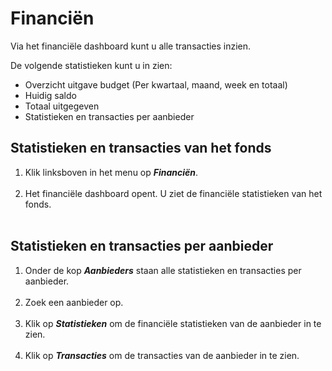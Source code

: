 # Financiën

Via het financiële dashboard kunt u alle transacties inzien.
&nbsp;

De volgende statistieken kunt u in zien:<br />
- Overzicht uitgave budget (Per kwartaal, maand, week en totaal)
- Huidig saldo
- Totaal uitgegeven
- Statistieken en transacties per aanbieder
&nbsp;

## Statistieken en transacties van het fonds

1. Klik linksboven in het menu op **_Financiën_**.
<br />&nbsp;
2. Het financiële dashboard opent. U ziet de financiële statistieken van het fonds.
<br />&nbsp;

## Statistieken en transacties per aanbieder

1. Onder de kop **_Aanbieders_** staan alle statistieken en transacties per aanbieder.
<br />&nbsp;
2. Zoek een aanbieder op.
<br />&nbsp;
3. Klik op **_Statistieken_** om de financiële statistieken van de aanbieder in te zien.
<br />&nbsp;
4. Klik op **_Transacties_** om de transacties van de aanbieder in te zien.
<br />&nbsp;
